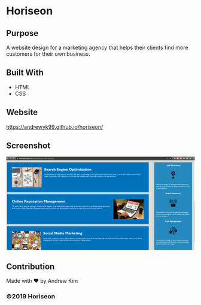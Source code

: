 # Horiseon

## Purpose
A website design for a marketing agency that helps their clients find more customers for their own business.

## Built With
* HTML
* CSS

## Website
https://andrewyk99.github.io/horiseon/

## Screenshot
![screenshot of website](./assets/images/screenshot.png?raw=true "Screenshot")

## Contribution
Made with ❤️ by Andrew Kim

### ©️2019 Horiseon

